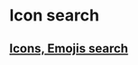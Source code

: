 # Icon search

## [Icons, Emojis search](https://squidfunk.github.io/mkdocs-material/reference/icons-emojis/#search)